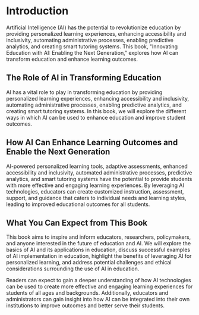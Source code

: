 Introduction
============

Artificial Intelligence (AI) has the potential to revolutionize education by providing personalized learning experiences, enhancing accessibility and inclusivity, automating administrative processes, enabling predictive analytics, and creating smart tutoring systems. This book, "Innovating Education with AI: Enabling the Next Generation," explores how AI can transform education and enhance learning outcomes.

The Role of AI in Transforming Education
----------------------------------------

AI has a vital role to play in transforming education by providing personalized learning experiences, enhancing accessibility and inclusivity, automating administrative processes, enabling predictive analytics, and creating smart tutoring systems. In this book, we will explore the different ways in which AI can be used to enhance education and improve student outcomes.

How AI Can Enhance Learning Outcomes and Enable the Next Generation
-------------------------------------------------------------------

AI-powered personalized learning tools, adaptive assessments, enhanced accessibility and inclusivity, automated administrative processes, predictive analytics, and smart tutoring systems have the potential to provide students with more effective and engaging learning experiences. By leveraging AI technologies, educators can create customized instruction, assessment, support, and guidance that caters to individual needs and learning styles, leading to improved educational outcomes for all students.

What You Can Expect from This Book
----------------------------------

This book aims to inspire and inform educators, researchers, policymakers, and anyone interested in the future of education and AI. We will explore the basics of AI and its applications in education, discuss successful examples of AI implementation in education, highlight the benefits of leveraging AI for personalized learning, and address potential challenges and ethical considerations surrounding the use of AI in education.

Readers can expect to gain a deeper understanding of how AI technologies can be used to create more effective and engaging learning experiences for students of all ages and backgrounds. Additionally, educators and administrators can gain insight into how AI can be integrated into their own institutions to improve outcomes and better serve their students.



